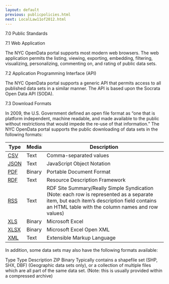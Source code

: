```yaml
---
layout: default
previous: publicpolicies.html
next: LocalLaw11of2012.html
---
```


7.0	Public Standards

7.1	Web Application

The NYC OpenData portal supports most modern web browsers. The web application permits the listing, viewing, exporting, embedding, filtering, visualizing, personalizing, commenting on, and rating of public data sets.

7.2	Application Programming Interface (API)

The NYC OpenData portal supports a generic API that permits access to all published data sets in a similar manner. The API is based upon the Socrata Open Data API (SODA).

7.3	Download Formats

In 2009, the U.S. Government defined an open file format as “one that is platform independent, machine readable, and made available to the public without restrictions that would impede the re-use of that information.” 
The NYC OpenData portal supports the public downloading of data sets in the following formats:

<table>
	<thead>
    	<tr>
    		<th>Type</th><th>Media</th><th>Description</th>
        </tr>
    </thead>
    <tbody>
    	<tr>
        	<td><a href="http://en.wikipedia.org/wiki/Comma-separated_values">CSV</a></td><td>Text</td><td>Comma-separated values</td>
        </tr>
    	<tr>
        	<td><a href="http://en.wikipedia.org/wiki/JavaScript_Object_Notation">JSON</a></td><td>Text</td><td>JavaScript Object Notation</td>
        </tr>
    	<tr>
        	<td><a href="http://en.wikipedia.org/wiki/Portable_Document_Format">PDF</a></td><td>Binary</td><td>Portable Document Format</td>
        </tr>
        <tr>
        	<td><a href="http://en.wikipedia.org/wiki/Resource_Description_Framework">RDF</a></td><td>Text</td><td>Resource Description Framework</td>
        </tr>
    	<tr>
        	<td><a href="http://en.wikipedia.org/wiki/RDF_Site_Summary">RSS</a></td><td>Text</td><td>RDF Site Summary/Really Simple Syndication (Note: each row is represented as a separate item, but each item’s description field contains an HTML table with the column names and row values)</td>
        </tr>
    	<tr>
        	<td><a href="http://en.wikipedia.org/wiki/Microsoft_Excel_file_format#File_formats">XLS</a></td><td>Binary</td><td>Microsoft Excel</td>
        </tr>
        <tr>
        	<td><a href="http://en.wikipedia.org/wiki/XLSX">XLSX</a></td><td>Binary</td><td>Microsoft Excel Open XML</td>
        </tr>
        <tr>
        	<td><a href="http://en.wikipedia.org/wiki/XML">XML</a></td><td>Text</td><td>Extensible Markup Language</td>
        </tr>
</tbody>
</table>

In addition, some data sets may also have the following formats available:

Type	Type	Description
ZIP	Binary	Typically contains a shapefile set (SHP, SHX, DBF) (Geographic data sets only), or a collection of multiple files which are all part of the same data set.
(Note: this is usually provided within a compressed archive)
